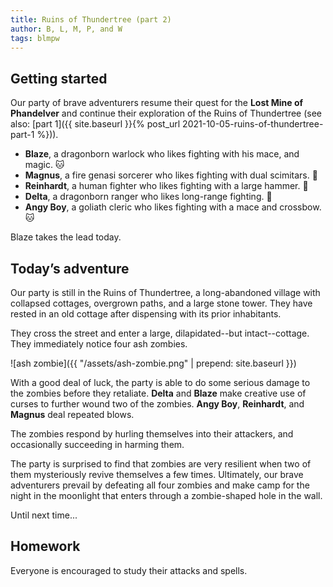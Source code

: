 ```yaml
---
title: Ruins of Thundertree (part 2)
author: B, L, M, P, and W
tags: blmpw
---
```


## Getting started

Our party of brave adventurers resume their quest for the **Lost Mine of Phandelver** and continue their exploration of the Ruins of Thundertree (see also: [part 1]({{ site.baseurl }}{% post_url 2021-10-05-ruins-of-thundertree-part-1 %})).

- **Blaze**, a dragonborn warlock who likes fighting with his mace, and magic. 🐱
- **Magnus**, a fire genasi sorcerer who likes fighting with dual scimitars. 🐨
- **Reinhardt**, a human fighter who likes fighting with a large hammer. 🐔
- **Delta**, a dragonborn ranger who likes long-range fighting. 🐶
- **Angy Boy**, a goliath cleric who likes fighting with a mace and crossbow. 🐱

Blaze takes the lead today.

## Today’s adventure

Our party is still in the Ruins of Thundertree, a long-abandoned village with collapsed cottages, overgrown paths, and a large stone tower. They have rested in an old cottage after dispensing with its prior inhabitants.

They cross the street and enter a large, dilapidated--but intact--cottage. They immediately notice four ash zombies.

![ash zombie]({{ "/assets/ash-zombie.png" | prepend: site.baseurl }})

With a good deal of luck, the party is able to do some serious damage to the zombies before they retaliate. **Delta** and **Blaze** make creative use of curses to further wound two of the zombies. **Angy Boy**, **Reinhardt**, and **Magnus** deal repeated blows.

The zombies respond by hurling themselves into their attackers, and occasionally succeeding in harming them.

The party is surprised to find that zombies are very resilient when two of them mysteriously revive themselves a few times. Ultimately, our brave adventurers prevail by defeating all four zombies and make camp for the night in the moonlight that enters through a zombie-shaped hole in the wall.

Until next time...

## Homework

Everyone is encouraged to study their attacks and spells.